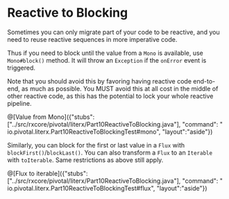 # Reactive to Blocking

Sometimes you can only migrate part of your code to be reactive, and you need to reuse
reactive sequences in more imperative code.

Thus if you need to block until the value from a `Mono` is available, use `Mono#block()`
method. It will throw an `Exception` if the `onError` event is triggered.

Note that you should avoid this by favoring having reactive code end-to-end, as much as
possible. You MUST avoid this at all cost in the middle of other reactive code, as this has
the potential to lock your whole reactive pipeline.

@[Value from Mono]({"stubs": ["../src/rxcore/pivotal/literx/Part10ReactiveToBlocking.java"], "command": "
io.pivotal.literx.Part10ReactiveToBlockingTest#mono", "layout":"aside"})

Similarly, you can block for the first or last value in a `Flux` with `blockFirst()`/`blockLast()`.
You can also transform a `Flux` to an `Iterable` with `toIterable`. Same restrictions as
above still apply.

@[Flux to iterable]({"stubs": ["../src/rxcore/pivotal/literx/Part10ReactiveToBlocking.java"], "command": "
io.pivotal.literx.Part10ReactiveToBlockingTest#flux", "layout":"aside"})
